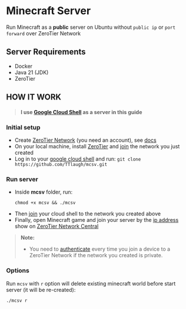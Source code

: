 # Minecraft Server
Run Minecraft as a **public** server on Ubuntu without `public ip` or `port forward` over ZeroTier Network

## Server Requirements
- Docker
- Java 21 (JDK)
- ZeroTier

## HOW IT WORK
> #### I use [Google Cloud Shell](https://shell.cloud.google.com/?cloudshell=true&show=terminal) as a server in this guide

### Initial setup
- Create [ZeroTier Network](https://my.zerotier.com/network/) (you need an account), see [docs](https://docs.zerotier.com/start/)
- On your local machine, install [ZeroTier](https://docs.zerotier.com/releases) and [join](https://docs.zerotier.com/cli) the network you just created
- Log in to your [google cloud shell](https://shell.cloud.google.com/?cloudshell=true&show=terminal) and run: `git clone https://github.com/TTlaugh/mcsv.git`

### Run server
- Inside **mcsv** folder, run:
    ```
    chmod +x mcsv && ./mcsv
    ```
- Then [join](https://docs.zerotier.com/cli) your cloud shell to the network you created above
- Finally, open Minecraft game and join your server by the [ip address](https://docs.zerotier.com/start#find-the-zerotier-ip-addresses-of-your-devices) show on [ZeroTier Network Central](https://my.zerotier.com/network/)
> **Note:**
> - You need to [authenticate](https://docs.zerotier.com/start#authorize-your-device) every time you join a device to a ZeroTier Network if the network you created is private.

### Options
Run `mcsv` with `r` option will delete existing minecraft world before start server (it will be re-created):
```
./mcsv r
```
